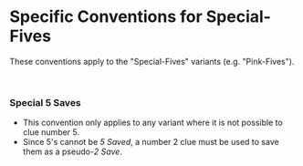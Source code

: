 # Specific Conventions for Special-Fives

These conventions apply to the "Special-Fives" variants (e.g. "Pink-Fives").

<br />

### Special 5 Saves

* This convention only applies to any variant where it is not possible to clue number 5.
* Since 5's cannot be *5 Saved*, a number 2 clue must be used to save them as a pseudo-*2 Save*.
